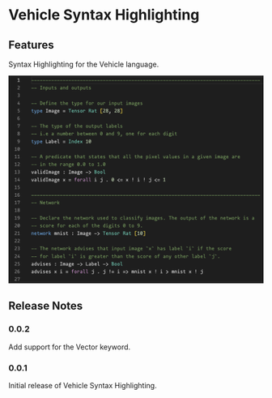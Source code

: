 # Vehicle Syntax Highlighting

## Features

Syntax Highlighting for the Vehicle language.

![Syntax Highlighting](images/syntax-highlighting.png)

## Release Notes

### 0.0.2

Add support for the Vector keyword.

### 0.0.1

Initial release of Vehicle Syntax Highlighting.
